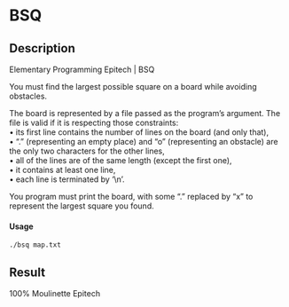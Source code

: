 # BSQ

## Description
Elementary Programming Epitech | BSQ

You must find the largest possible square on a board while avoiding obstacles.

The board is represented by a file passed as the program’s argument. The file is valid if it is respecting those
constraints:  
• its first line contains the number of lines on the board (and only that),  
• “.” (representing an empty place) and “o” (representing an obstacle) are the only two characters for the
other lines,  
• all of the lines are of the same length (except the first one),  
• it contains at least one line,  
• each line is terminated by ‘\n’.

You program must print the board, with some “.” replaced by “x” to represent the largest square you found.

#### Usage
    ./bsq map.txt

## Result
100% Moulinette Epitech
